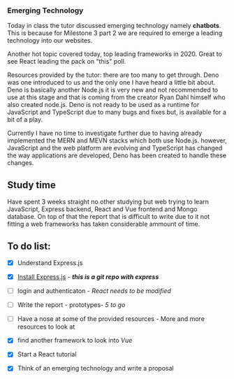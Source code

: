 ### Emerging Technology

Today in class the tutor discussed emerging technology namely **chatbots**. This is because for Milestone 3 part 2 we are required to emerge a leading technology into our websites.

Another hot topic covered today, top leading frameworks in 2020. Great to see React leading the pack on "this" poll.

Resources provided by the tutor: there are too many to get through. Deno was one introduced to us and the only one I have heard a little bit about. Deno is basically another Node.js it is very new and not recommended to use at this stage and that is coming from the creator Ryan Dahl himself who also created node.js. Deno is not ready to be used as a runtime for JavaScript and TypeScript due to many bugs and fixes but, is available for a bit of a play. 

Currently I have no time to investigate further due to having already implemented the MERN and MEVN stacks which both use Node.js. however, JavaScript and the web platform are evolving and TypeScript has changed the way applications are developed, Deno has been created to handle these changes.

## Study time

Have spent 3 weeks straight no other studying but web trying to learn JavaScript, Express backend, React and Vue frontend and Mongo database. On top of that the report that is difficult to write due to it not fitting a web frameworks has taken considerable ammount of time.

## To do list:

- [x] Understand Express.js
- [x] [Install Express.js](<(https://github.com/terlici/base-express)>) - **_this is a git repo with express_**
- [ ] login and authenticaton - _React needs to be modified_
- [ ] Write the report - prototypes- _5 to go_
- [ ] Have a nose at some of the provided resources - More and more resources to look at
- [x] find another framework to look into _Vue_
- [x] Start a React tutorial
- [x] Think of an emerging technology and write a proposal

